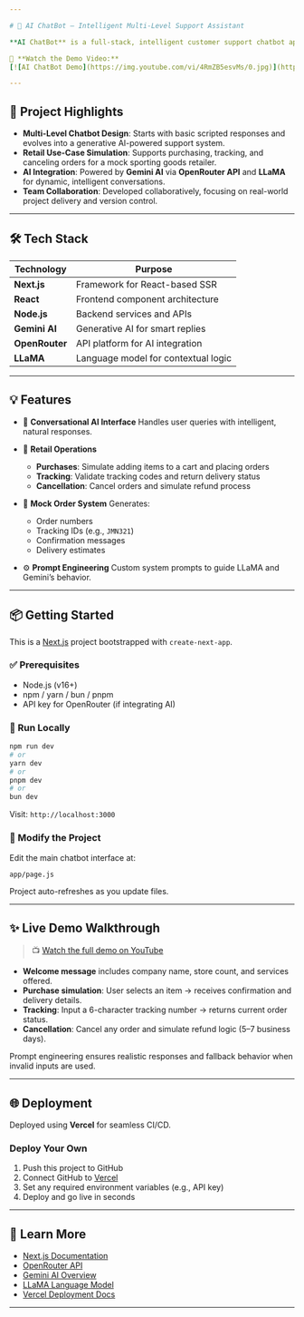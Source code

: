 ```yaml
---

# 🧠 AI ChatBot – Intelligent Multi-Level Support Assistant

**AI ChatBot** is a full-stack, intelligent customer support chatbot application developed using **Next.js**, **React**, **Node.js**, and **Gemini AI**. Created as part of a collaborative team project, the chatbot simulates a support assistant for a fictional sports retail company. The project highlights skills in **Generative AI integration**, **chatbot architecture**, and **modern web development**.

🎥 **Watch the Demo Video:**
[![AI ChatBot Demo](https://img.youtube.com/vi/4RmZB5esvMs/0.jpg)](https://www.youtube.com/watch?v=4RmZB5esvMs)

---
```


## 🚀 Project Highlights

* **Multi-Level Chatbot Design**: Starts with basic scripted responses and evolves into a generative AI-powered support system.
* **Retail Use-Case Simulation**: Supports purchasing, tracking, and canceling orders for a mock sporting goods retailer.
* **AI Integration**: Powered by **Gemini AI** via **OpenRouter API** and **LLaMA** for dynamic, intelligent conversations.
* **Team Collaboration**: Developed collaboratively, focusing on real-world project delivery and version control.

---

## 🛠 Tech Stack

| Technology     | Purpose                             |
| -------------- | ----------------------------------- |
| **Next.js**    | Framework for React-based SSR       |
| **React**      | Frontend component architecture     |
| **Node.js**    | Backend services and APIs           |
| **Gemini AI**  | Generative AI for smart replies     |
| **OpenRouter** | API platform for AI integration     |
| **LLaMA**      | Language model for contextual logic |

---

## 💡 Features

* 🤖 **Conversational AI Interface**
  Handles user queries with intelligent, natural responses.

* 🛒 **Retail Operations**

  * **Purchases**: Simulate adding items to a cart and placing orders
  * **Tracking**: Validate tracking codes and return delivery status
  * **Cancellation**: Cancel orders and simulate refund process

* 📄 **Mock Order System**
  Generates:

  * Order numbers
  * Tracking IDs (e.g., `JMN321`)
  * Confirmation messages
  * Delivery estimates

* ⚙️ **Prompt Engineering**
  Custom system prompts to guide LLaMA and Gemini’s behavior.

---

## 📦 Getting Started

This is a [Next.js](https://nextjs.org/) project bootstrapped with `create-next-app`.

### ✅ Prerequisites

* Node.js (v16+)
* npm / yarn / bun / pnpm
* API key for OpenRouter (if integrating AI)

### 🧪 Run Locally

```bash
npm run dev
# or
yarn dev
# or
pnpm dev
# or
bun dev
```

Visit: `http://localhost:3000`

### 🔧 Modify the Project

Edit the main chatbot interface at:

```
app/page.js
```

Project auto-refreshes as you update files.

---

## ✨ Live Demo Walkthrough

> 📺 [Watch the full demo on YouTube](https://www.youtube.com/watch?v=4RmZB5esvMs)

* **Welcome message** includes company name, store count, and services offered.
* **Purchase simulation**: User selects an item → receives confirmation and delivery details.
* **Tracking**: Input a 6-character tracking number → returns current order status.
* **Cancellation**: Cancel any order and simulate refund logic (5–7 business days).

Prompt engineering ensures realistic responses and fallback behavior when invalid inputs are used.

---

## 🌐 Deployment

Deployed using **Vercel** for seamless CI/CD.

### Deploy Your Own

1. Push this project to GitHub
2. Connect GitHub to [Vercel](https://vercel.com/)
3. Set any required environment variables (e.g., API key)
4. Deploy and go live in seconds

---

## 📘 Learn More

* [Next.js Documentation](https://nextjs.org/docs)
* [OpenRouter API](https://openrouter.ai/)
* [Gemini AI Overview](https://deepmind.google/technologies/gemini/)
* [LLaMA Language Model](https://ai.meta.com/llama/)
* [Vercel Deployment Docs](https://vercel.com/docs)

---
